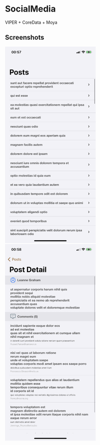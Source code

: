 # SocialMedia

VIPER + CoreData + Moya

## Screenshots 

<img src="https://github.com/okhanokbay/SocialMedia/blob/main/Posts.PNG" width=300> <img src="https://github.com/okhanokbay/SocialMedia/blob/main/PostDetail.PNG" width=300>
